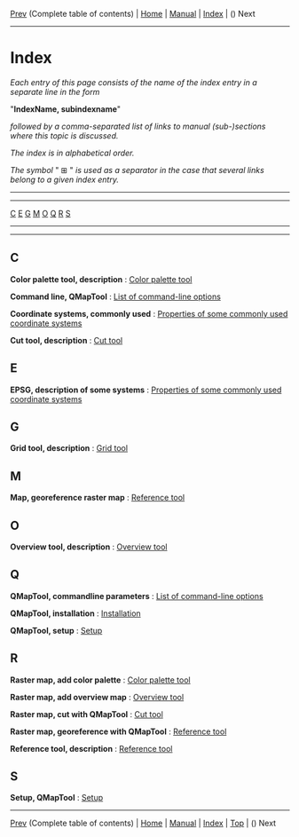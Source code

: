[Prev](QMTAxAdvToc) (Complete table of contents) | [Home](QMTHome) | [Manual](QMTDocMain) | [Index](QMTAxAdvIndex) | () Next
- - -

# Index

 
_Each entry of this page consists of the name of the index entry in a separate line in the form_

"__**IndexName, subindexname**__"

_followed by a comma-separated list of links to manual (sub-)sections where this topic is discussed._

_The index is in alphabetical order._

_The symbol_ " ⊞ " _is used as a separator in the case that several links belong to a given index entry._

------

------



[C](#c) [E](#e) [G](#g) [M](#m) [O](#o) [Q](#q) [R](#r) [S](#s)

------

------



## C


**Color palette tool, description**
:  [Color palette tool](PaletteTool "Color palette tool")

**Command line, QMapTool**
:  [List of command-line options](InstallSetup#list-of-command-line-options "List of command-line options")

**Coordinate systems, commonly used**
:  [Properties of some commonly used coordinate systems](EpsgOverview "Properties of some commonly used coordinate systems")

**Cut tool, description**
:  [Cut tool](CutTool "Cut tool")


## E


**EPSG, description of some systems**
:  [Properties of some commonly used coordinate systems](EpsgOverview "Properties of some commonly used coordinate systems")


## G


**Grid tool, description**
:  [Grid tool](GridTool "Grid tool")


## M


**Map, georeference raster map**
:  [Reference tool](ReferenceTool "Reference tool")


## O


**Overview tool, description**
:  [Overview tool](OverviewTool "Overview tool")


## Q


**QMapTool, commandline parameters**
:  [List of command-line options](InstallSetup#list-of-command-line-options "List of command-line options")

**QMapTool, installation**
:  [Installation](InstallSetup#installation "Installation")

**QMapTool, setup**
:  [Setup](InstallSetup#setup "Setup")


## R


**Raster map, add color palette**
:  [Color palette tool](PaletteTool "Color palette tool")

**Raster map, add overview map**
:  [Overview tool](OverviewTool "Overview tool")

**Raster map, cut with QMapTool**
:  [Cut tool](CutTool "Cut tool")

**Raster map, georeference with QMapTool**
:  [Reference tool](ReferenceTool "Reference tool")

**Reference tool, description**
:  [Reference tool](ReferenceTool "Reference tool")


## S


**Setup, QMapTool**
:  [Setup](InstallSetup#setup "Setup")

- - -
[Prev](QMTAxAdvToc) (Complete table of contents) | [Home](QMTHome) | [Manual](QMTDocMain) | [Index](QMTAxAdvIndex) | [Top](#) | () Next
